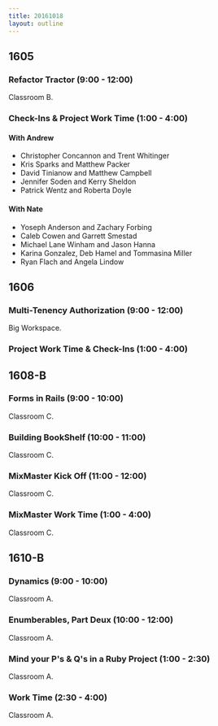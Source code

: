 ```yaml
---
title: 20161018
layout: outline
---
```



## 1605

### Refactor Tractor (9:00 - 12:00)

Classroom B.

### Check-Ins & Project Work Time (1:00 - 4:00)

#### With Andrew

- Christopher Concannon and Trent Whitinger
- Kris Sparks and Matthew Packer
- David Tinianow and Matthew Campbell
- Jennifer Soden and Kerry Sheldon
- Patrick Wentz and Roberta Doyle

#### With Nate

- Yoseph Anderson and Zachary Forbing
- Caleb Cowen and Garrett Smestad
- Michael Lane Winham and Jason Hanna
- Karina Gonzalez, Deb Hamel and Tommasina Miller
- Ryan Flach and Angela Lindow



## 1606

### Multi-Tenency Authorization (9:00 - 12:00)

Big Workspace.

### Project Work Time & Check-Ins (1:00 - 4:00)


## 1608-B

### Forms in Rails (9:00 - 10:00)

Classroom C.

### Building BookShelf (10:00 - 11:00)

Classroom C.

### MixMaster Kick Off (11:00 - 12:00)

Classroom C.

### MixMaster Work Time (1:00 - 4:00)

Classroom C.


## 1610-B

### Dynamics (9:00 - 10:00)

Classroom A.

### Enumberables, Part Deux (10:00 - 12:00)

Classroom A.

### Mind your P's & Q's in a Ruby Project (1:00 - 2:30)

Classroom A.

### Work Time (2:30 - 4:00)

Classroom A.
